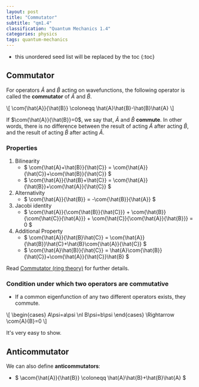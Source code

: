 ```yaml
---
layout: post
title: "Commutator"
subtitle: "qm1.4"
classification: "Quantum Mechanics 1.4"
categories: physics
tags: quantum-mechanics
---
```


<!--more-->
* this unordered seed list will be replaced by the toc
{:toc}

## Commutator

For operators $\hat{A}$ and $\hat{B}$ acting on wavefunctions,
the following operator is called the **commutator** of $\hat{A}$ and $\hat{B}$.

\\[
\com{\hat{A}}{\hat{B}} \coloneqq \hat{A}\hat{B}-\hat{B}\hat{A}
\\]

If $\com{\hat{A}}{\hat{B}}=0$, we say that, $\hat{A}$ and $\hat{B}$ **commute**.
In other words, there is no difference between the result of acting $\hat{A}$ after acting $\hat{B}$,
and the result of acting $\hat{B}$ after acting $\hat{A}$.

### Properties
1. Bilinearity
   * $ \com{\hat{A}+\hat{B}}{\hat{C}} = \com{\hat{A}}{\hat{C}}+\com{\hat{B}}{\hat{C}} $
   * $ \com{\hat{A}}{\hat{B}+\hat{C}} = \com{\hat{A}}{\hat{B}}+\com{\hat{A}}{\hat{C}} $
2. Alternativity
   * $ \com{\hat{A}}{\hat{B}} = -\com{\hat{B}}{\hat{A}} $
3. Jacobi identity
   * $ \com{\hat{A}}{\com{\hat{B}}{\hat{C}}} + \com{\hat{B}}{\com{\hat{C}}{\hat{A}}} + 
\com{\hat{C}}{\com{\hat{A}}{\hat{B}}} = 0 $
4. Additional Property
   * $ \com{\hat{A}}{\hat{B}\hat{C}} = \com{\hat{A}}{\hat{B}}\hat{C}+\hat{B}\com{\hat{A}}{\hat{C}} $
   * $ \com{\hat{A}\hat{B}}{\hat{C}} = \hat{A}\com{\hat{B}}{\hat{C}}+\com{\hat{A}}{\hat{C}}\hat{B} $

Read [Commutator (ring theory)](https://en.wikipedia.org/wiki/Commutator) for further details.


### Condition under which two operators are commutative

* If a common eigenfunction of any two different operators exists, they commute.

\\[ \begin{cases}
A\psi=a\psi \nl
B\psi=b\psi
\end{cases} \Rightarrow \com{A}{B}=0
\\]

It's very easy to show.

## Anticommutator

We can also define **anticommutators**:

* $ \acom{\hat{A}}{\hat{B}} \coloneqq \hat{A}\hat{B}+\hat{B}\hat{A} $
